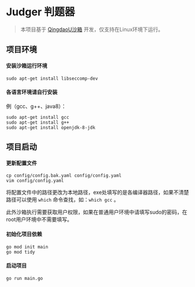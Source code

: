 # Judger 判题器

> 本项目基于 [QingdaoU沙箱](https://github.com/QingdaoU/Judger) 开发，仅支持在Linux环境下运行。

## 项目环境

#### 安装沙箱运行环境

```shell
sudo apt-get install libseccomp-dev
```

#### 各语言环境请自行安装

例（gcc、g++、java8）：
```shell
sudo apt-get install gcc
sudo apt-get install g++
sudo apt-get install openjdk-8-jdk
```

## 项目启动

#### 更新配置文件

```shell
cp config/config.bak.yaml config/config.yaml
vim config/config.yaml
```
将配置文件中的路径更改为本地路径，exe处填写的是各编译器路径，如果不清楚路径可以使用 `which` 命令查找，如：`which gcc` 。

此外沙箱执行需要获取用户权限，如果在普通用户环境中请填写sudo的密码，在root用户环境中不需要填写。

#### 初始化项目依赖
```shell
go mod init main
go mod tidy
```

#### 启动项目
```shell
go run main.go
```